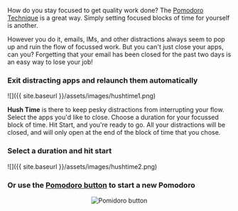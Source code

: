 ---
---

How do you stay focused to get quality work done? The [Pomodoro Technique](https://en.wikipedia.org/wiki/Pomodoro_Technique) is a great way. Simply setting focused blocks of time for yourself is another.

However you do it, emails, IMs, and other distractions always seem to pop up and ruin the flow of focussed work. But you can't just close your apps, can you? Forgetting that your email has been closed for the past two days is an easy way to lose your job!

### Exit distracting apps and relaunch them automatically
![]({{ site.baseurl }}/assets/images/hushtime1.png)

**Hush Time** is there to keep pesky distractions from interrupting your flow. Select the apps you'd like to close. Choose a duration for your focussed block of time. Hit Start, and you're ready to go. All your distractions will be closed, and will only open at the end of the block of time that you chose.

### Select a duration and hit start
![]({{ site.baseurl }}/assets/images/hushtime2.png)

### Or use the [Pomodoro button](https://en.wikipedia.org/wiki/Pomodoro_Technique) to start a new Pomodoro
<p style="text-align:center"><img alt="Pomidoro button" src="{{ site.baseurl }}/assets/images/pomodorobutton.png"/></p>
